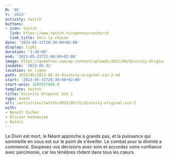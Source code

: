 ```yaml
---
M: '05'
Y: '2023'
activity: twitch
buttons:
- icon: twitch
  link: https://www.twitch.tv/opensourcechurch
  link_title: Vers la chaine
date: '2023-05-31T20:30:00+02:00'
display: light
duration: '1:30:00'
end: '2023-05-31T22:00:00+02:00'
image: https://gametrex.com/wp-content/uploads/2021/04/Divinity-Original-Sin-2-Definitive-Edition-Free-Download.jpg
isodate: '2023-05-31'
location: en ligne
path: 2023/05/2023-05-31-divinity-original-sin-2.md
start: '2023-05-31T20:30:00+02:00'
start-unix: 1685557800.0
template: twitch
title: Divinity Original Sin 2
type: event
url: /activities/twitch/2023/05/31/divinity-original-sin-2
with:
- Benoît Ischer
- Olivier Keshavjee
- Dainii
---
```

Le Divin est mort, le Néant approche à grands pas, et la puissance qui sommeille en vous est sur le point de s'éveiller. Le combat pour la divinité a commencé. Soupesez vos décisions avec soin et accordez votre confiance avec parcimonie, car les ténèbres rôdent dans tous les cœurs.